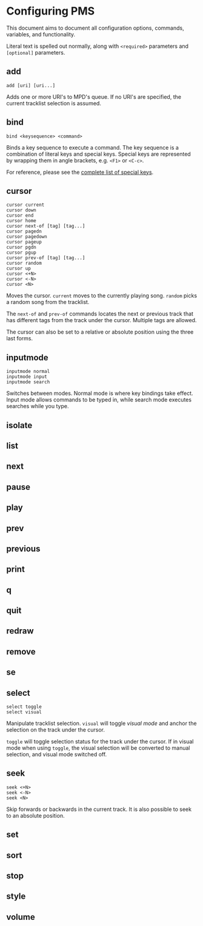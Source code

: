 # Configuring PMS

This document aims to document all configuration options, commands, variables, and functionality.

Literal text is spelled out normally, along with `<required>` parameters and `[optional]` parameters.

## add

```
add [uri] [uri...]
```

Adds one or more URI's to MPD's queue. If no URI's are specified, the current tracklist selection is assumed.

## bind

```
bind <keysequence> <command>
```

Binds a key sequence to execute a command. The key sequence is a combination of literal keys and special keys. Special keys are represented by wrapping them in angle brackets, e.g. `<F1>` or `<C-c>`.

For reference, please see the [complete list of special keys](input/parser/keynames.go).

## cursor

```
cursor current
cursor down
cursor end
cursor home
cursor next-of [tag] [tag...]
cursor pagedn
cursor pagedown
cursor pageup
cursor pgdn
cursor pgup
cursor prev-of [tag] [tag...]
cursor random
cursor up
cursor <+N>
cursor <-N>
cursor <N>
```

Moves the cursor. `current` moves to the currently playing song. `random` picks a random song from the tracklist.

The `next-of` and `prev-of` commands locates the next or previous track that has different tags from the track under the cursor. Multiple tags are allowed.

The cursor can also be set to a relative or absolute position using the three last forms.

## inputmode

```
inputmode normal
inputmode input
inputmode search
```

Switches between modes. Normal mode is where key bindings take effect. Input mode allows commands to be typed in, while search mode executes searches while you type.

## isolate
## list
## next
## pause
## play
## prev
## previous
## print
## q
## quit
## redraw
## remove
## se
## select

```
select toggle
select visual
```

Manipulate tracklist selection. `visual` will toggle _visual mode_ and anchor the selection on the track under the cursor.

`toggle` will toggle selection status for the track under the cursor. If in visual mode when using `toggle`, the visual selection will be converted to manual selection, and visual mode switched off.

## seek

```
seek <+N>
seek <-N>
seek <N>
```

Skip forwards or backwards in the current track. It is also possible to seek to an absolute position.

## set
## sort
## stop
## style
## volume
